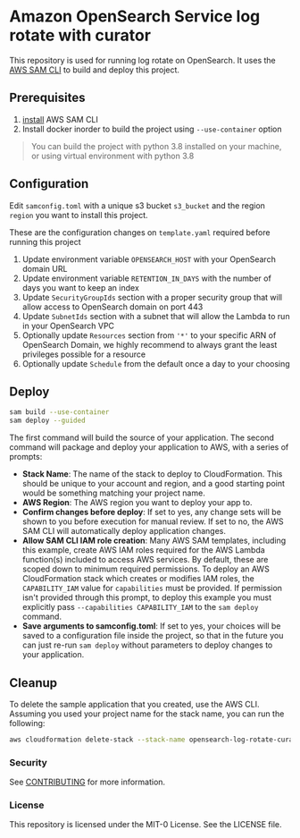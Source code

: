 # Amazon OpenSearch Service log rotate with curator

This repository is used for running log rotate on OpenSearch.
It uses the [AWS SAM CLI](https://github.com/aws/aws-sam-cli) to build and deploy this project.

## Prerequisites

1. [install](https://docs.aws.amazon.com/serverless-application-model/latest/developerguide/serverless-sam-cli-install.html) AWS SAM CLI
2. Install docker inorder to build the project using `--use-container` option
> You can build the project with python 3.8 installed on your machine, or using virtual environment with python 3.8

## Configuration

Edit `samconfig.toml` with a unique s3 bucket `s3_bucket` and the region `region` you want to install this project.

These are the configuration changes on `template.yaml` required before running this project

1. Update environment variable `OPENSEARCH_HOST` with your OpenSearch domain URL
2. Update environment variable `RETENTION_IN_DAYS` with the number of days you want to keep an index
3. Update `SecurityGroupIds` section with a proper security group that will allow access to OpenSearch domain on port 443
4. Update `SubnetIds` section with a subnet that will allow the Lambda to run in your OpenSearch VPC
5. Optionally update `Resources` section from `'*'` to your specific ARN of OpenSearch Domain, we highly recommend to always grant the least privileges possible for a resource
6. Optionally update `Schedule` from the default once a day to your choosing

## Deploy

```bash
sam build --use-container
sam deploy --guided
```

The first command will build the source of your application. The second command will package and deploy your application to AWS, with a series of prompts:

* **Stack Name**: The name of the stack to deploy to CloudFormation. This should be unique to your account and region, and a good starting point would be something matching your project name.
* **AWS Region**: The AWS region you want to deploy your app to.
* **Confirm changes before deploy**: If set to yes, any change sets will be shown to you before execution for manual review. If set to no, the AWS SAM CLI will automatically deploy application changes.
* **Allow SAM CLI IAM role creation**: Many AWS SAM templates, including this example, create AWS IAM roles required for the AWS Lambda function(s) included to access AWS services. By default, these are scoped down to minimum required permissions. To deploy an AWS CloudFormation stack which creates or modifies IAM roles, the `CAPABILITY_IAM` value for `capabilities` must be provided. If permission isn't provided through this prompt, to deploy this example you must explicitly pass `--capabilities CAPABILITY_IAM` to the `sam deploy` command.
* **Save arguments to samconfig.toml**: If set to yes, your choices will be saved to a configuration file inside the project, so that in the future you can just re-run `sam deploy` without parameters to deploy changes to your application.

## Cleanup

To delete the sample application that you created, use the AWS CLI. Assuming you used your project name for the stack name, you can run the following:

```bash
aws cloudformation delete-stack --stack-name opensearch-log-rotate-curator
```

### Security

See [CONTRIBUTING](CONTRIBUTING.md#security-issue-notifications) for more information.

### License

This repository is licensed under the MIT-0 License. See the LICENSE file.